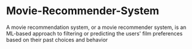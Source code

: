 # Movie-Recommender-System
A movie recommendation system, or a movie recommender system, is an ML-based approach to filtering or predicting the users' film preferences based on their past choices and behavior
